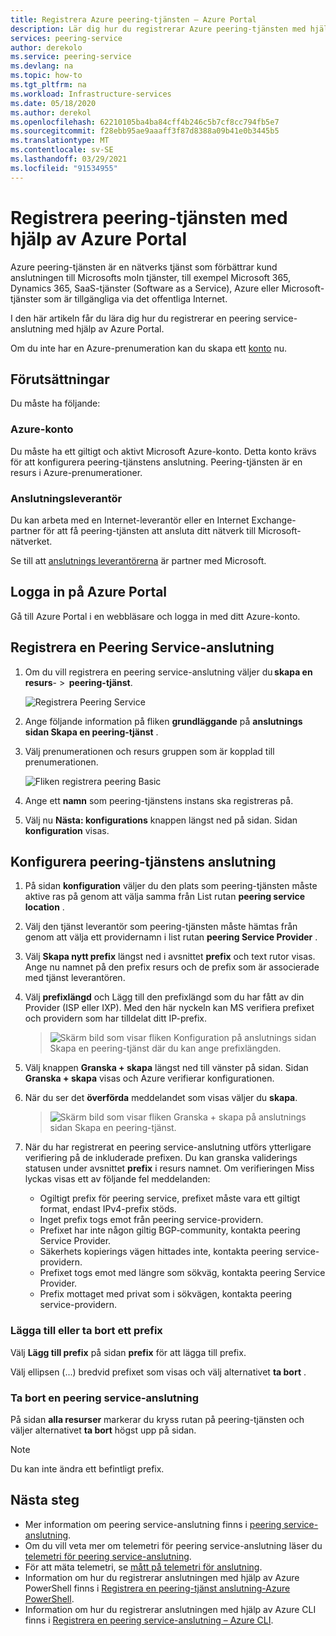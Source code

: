 ```yaml
---
title: Registrera Azure peering-tjänsten – Azure Portal
description: Lär dig hur du registrerar Azure peering-tjänsten med hjälp av Azure Portal
services: peering-service
author: derekolo
ms.service: peering-service
ms.devlang: na
ms.topic: how-to
ms.tgt_pltfrm: na
ms.workload: Infrastructure-services
ms.date: 05/18/2020
ms.author: derekol
ms.openlocfilehash: 62210105ba4ba84cff4b246c5b7cf8cc794fb5e7
ms.sourcegitcommit: f28ebb95ae9aaaff3f87d8388a09b41e0b3445b5
ms.translationtype: MT
ms.contentlocale: sv-SE
ms.lasthandoff: 03/29/2021
ms.locfileid: "91534955"
---
```

# <a name="register-peering-service-by-using-the-azure-portal"></a>Registrera peering-tjänsten med hjälp av Azure Portal

Azure peering-tjänsten är en nätverks tjänst som förbättrar kund anslutningen till Microsofts moln tjänster, till exempel Microsoft 365, Dynamics 365, SaaS-tjänster (Software as a Service), Azure eller Microsoft-tjänster som är tillgängliga via det offentliga Internet.

I den här artikeln får du lära dig hur du registrerar en peering service-anslutning med hjälp av Azure Portal.

Om du inte har en Azure-prenumeration kan du skapa ett [konto](https://azure.microsoft.com/free/?WT.mc_id=A261C142F) nu.

> 

## <a name="prerequisites"></a>Förutsättningar

Du måste ha följande:

### <a name="azure-account"></a>Azure-konto

Du måste ha ett giltigt och aktivt Microsoft Azure-konto. Detta konto krävs för att konfigurera peering-tjänstens anslutning. Peering-tjänsten är en resurs i Azure-prenumerationer. 

### <a name="connectivity-provider"></a>Anslutningsleverantör

Du kan arbeta med en Internet-leverantör eller en Internet Exchange-partner för att få peering-tjänsten att ansluta ditt nätverk till Microsoft-nätverket.

Se till att [anslutnings leverantörerna](location-partners.md) är partner med Microsoft.



## <a name="sign-in-to-the-azure-portal"></a>Logga in på Azure Portal

Gå till Azure Portal i en webbläsare och logga in med ditt Azure-konto.

## <a name="register-a-peering-service-connection"></a>Registrera en Peering Service-anslutning

1. Om du vill registrera en peering service-anslutning väljer du **skapa en resurs**-  >  **peering-tjänst**.

    ![Registrera Peering Service](./media/peering-service-portal/peering-servicecreate.png)
1. Ange följande information på fliken **grundläggande** på **anslutnings sidan Skapa en peering-tjänst** .

 
1. Välj prenumerationen och resurs gruppen som är kopplad till prenumerationen.

   ![Fliken registrera peering Basic](./media/peering-service-portal/peering-servicebasics.png)

1. Ange ett **namn** som peering-tjänstens instans ska registreras på.
 
1. Välj nu **Nästa: konfigurations** knappen längst ned på sidan. Sidan **konfiguration** visas.

## <a name="configure-the-peering-service-connection"></a>Konfigurera peering-tjänstens anslutning

1. På sidan **konfiguration** väljer du den plats som peering-tjänsten måste aktive ras på genom att välja samma från List rutan **peering service location** .

1. Välj den tjänst leverantör som peering-tjänsten måste hämtas från genom att välja ett providernamn i list rutan **peering Service Provider** .
 
1. Välj **Skapa nytt prefix** längst ned i avsnittet **prefix** och text rutor visas. Ange nu namnet på den prefix resurs och de prefix som är associerade med tjänst leverantören.

1. Välj **prefixlängd** och Lägg till den prefixlängd som du har fått av din Provider (ISP eller IXP). Med den här nyckeln kan MS verifiera prefixet och providern som har tilldelat ditt IP-prefix.
   > ![Skärm bild som visar fliken Konfiguration på anslutnings sidan Skapa en peering-tjänst där du kan ange prefixlängden.](./media/peering-service-portal/peering-serviceconfiguration.png)

1. Välj knappen **Granska + skapa** längst ned till vänster på sidan. Sidan **Granska + skapa** visas och Azure verifierar konfigurationen.
    

1. När du ser det **överförda** meddelandet som visas väljer du **skapa**.

   > ![Skärm bild som visar fliken Granska + skapa på anslutnings sidan Skapa en peering-tjänst.](./media/peering-service-portal/peering-service-prefix.png)


1. När du har registrerat en peering service-anslutning utförs ytterligare verifiering på de inkluderade prefixen. Du kan granska validerings statusen under avsnittet **prefix** i resurs namnet. Om verifieringen Miss lyckas visas ett av följande fel meddelanden:

   - Ogiltigt prefix för peering service, prefixet måste vara ett giltigt format, endast IPv4-prefix stöds.
   - Inget prefix togs emot från peering service-providern.
   - Prefixet har inte någon giltig BGP-community, kontakta peering Service Provider.
   - Säkerhets kopierings vägen hittades inte, kontakta peering service-providern.
   - Prefixet togs emot med längre som sökväg, kontakta peering Service Provider.
   - Prefix mottaget med privat som i sökvägen, kontakta peering service-providern.

### <a name="add-or-remove-a-prefix"></a>Lägga till eller ta bort ett prefix

Välj **Lägg till prefix** på sidan **prefix** för att lägga till prefix.

Välj ellipsen (...) bredvid prefixet som visas och välj alternativet **ta bort** .

### <a name="delete-a-peering-service-connection"></a>Ta bort en peering service-anslutning

På sidan **alla resurser** markerar du kryss rutan på peering-tjänsten och väljer alternativet **ta bort** högst upp på sidan.

> [!NOTE]
> Du kan inte ändra ett befintligt prefix.
>

## <a name="next-steps"></a>Nästa steg

- Mer information om peering service-anslutning finns i [peering service-anslutning](connection.md).
- Om du vill veta mer om telemetri för peering service-anslutning läser du [telemetri för peering service-anslutning](connection-telemetry.md).
- För att mäta telemetri, se [mått på telemetri för anslutning](measure-connection-telemetry.md).
- Information om hur du registrerar anslutningen med hjälp av Azure PowerShell finns i [Registrera en peering-tjänst anslutning-Azure PowerShell](powershell.md).
- Information om hur du registrerar anslutningen med hjälp av Azure CLI finns i [Registrera en peering service-anslutning – Azure CLI](cli.md).

